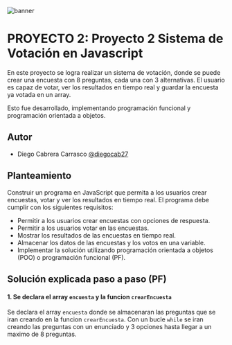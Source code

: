 ![banner](https://github.com/diegocab27/proyecto1/assets/162330383/d1251c1c-916c-4b7c-b57b-cab573e44281)

# PROYECTO 2: Proyecto 2 Sistema de Votación en Javascript

En este proyecto se logra realizar un sistema de votación, donde se puede crear una encuesta con 8 preguntas, cada una con 3 alternativas. El usuario es capaz de votar, ver los resultados en tiempo real y guardar la encuesta ya votada en un array.

Esto fue desarrollado, implementando programación funcional y programación orientada a objetos.

## Autor
- Diego Cabrera Carrasco  [@diegocab27](https://www.github.com/diegocab27)

## Planteamiento

Construir un programa en JavaScript que permita a los usuarios crear encuestas, votar y ver los resultados en tiempo real. El programa debe cumplir con los siguientes requisitos:

- Permitir a los usuarios crear encuestas con opciones de respuesta.
- Permitir a los usuarios votar en las encuestas.
- Mostrar los resultados de las encuestas en tiempo real.
- Almacenar los datos de las encuestas y los votos en una variable.
- Implementar la solución utilizando programación orientada a objetos (POO) o programación funcional (PF).

## Solución explicada paso a paso (PF)

#### 1. Se declara el array `encuesta` y la funcion `crearEncuesta`

Se declara el array `encuesta` donde se almacenaran las preguntas que se iran creando en la funcion `crearEncuesta`. Con un bucle `while` se iran creando las preguntas con un enunciado y 3 opciones hasta llegar a un maximo de 8 preguntas.
